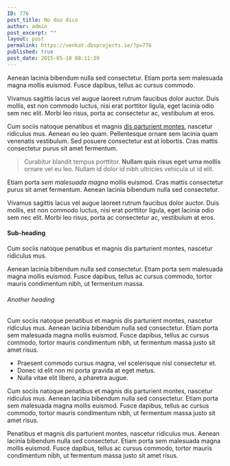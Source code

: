 ```yaml
---
ID: 776
post_title: No duo dico
author: admin
post_excerpt: ""
layout: post
permalink: https://venkat.dbsprojects.ie/?p=776
published: true
post_date: 2015-05-10 08:11:39
---
```

<p class="lead">Aenean lacinia bibendum nulla sed consectetur. Etiam porta sem malesuada magna mollis euismod. Fusce dapibus, tellus ac cursus commodo.</p>
<!--more-->
<p class="no-rep">Vivamus sagittis lacus vel augue laoreet rutrum faucibus dolor auctor. Duis mollis, est non commodo luctus, nisi erat porttitor ligula, eget lacinia odio sem nec elit. Morbi leo risus, porta ac consectetur ac, vestibulum at eros.</p>
<p class="no-rep">Cum sociis natoque penatibus et magnis <a href="#">dis parturient montes</a>, nascetur ridiculus mus. Aenean eu leo quam. Pellentesque ornare sem lacinia quam venenatis vestibulum. Sed posuere consectetur est at lobortis. Cras mattis consectetur purus sit amet fermentum.</p>

<blockquote>
<p class="no-rep">Curabitur blandit tempus porttitor. <strong>Nullam quis risus eget urna mollis</strong> ornare vel eu leo. Nullam id dolor id nibh ultricies vehicula ut id elit.</p>
</blockquote>
<p class="no-rep">Etiam porta <em>sem malesuada magna</em> mollis euismod. Cras mattis consectetur purus sit amet fermentum. Aenean lacinia bibendum nulla sed consectetur.</p>
<p class="no-rep">Vivamus sagittis lacus vel augue laoreet rutrum faucibus dolor auctor. Duis mollis, est non commodo luctus, nisi erat porttitor ligula, eget lacinia odio sem nec elit. Morbi leo risus, porta ac consectetur ac, vestibulum at eros.</p>

<h4>Sub-heading</h4>
<p class="no-rep">Cum sociis natoque penatibus et magnis dis parturient montes, nascetur ridiculus mus.</p>
<p class="no-rep">Aenean lacinia bibendum nulla sed consectetur. Etiam porta sem malesuada magna mollis euismod. Fusce dapibus, tellus ac cursus commodo, tortor mauris condimentum nibh, ut fermentum massa.</p>

<h6>Another heading</h6>
<p class="no-rep">Cum sociis natoque penatibus et magnis dis parturient montes, nascetur ridiculus mus. Aenean lacinia bibendum nulla sed consectetur. Etiam porta sem malesuada magna mollis euismod. Fusce dapibus, tellus ac cursus commodo, tortor mauris condimentum nibh, ut fermentum massa justo sit amet risus.</p>

<ul>
 	<li>Praesent commodo cursus magna, vel scelerisque nisl consectetur et.</li>
 	<li>Donec id elit non mi porta gravida at eget metus.</li>
 	<li>Nulla vitae elit libero, a pharetra augue.</li>
</ul>
<p class="no-rep">Cum sociis natoque penatibus et magnis dis parturient montes, nascetur ridiculus mus. Aenean lacinia bibendum nulla sed consectetur. Etiam porta sem malesuada magna mollis euismod. Fusce dapibus, tellus ac cursus commodo, tortor mauris condimentum nibh, ut fermentum massa justo sit amet risus.</p>
<p class="no-rep">Penatibus et magnis dis parturient montes, nascetur ridiculus mus. Aenean lacinia bibendum nulla sed consectetur. Etiam porta sem malesuada magna mollis euismod. Fusce dapibus, tellus ac cursus commodo, tortor mauris condimentum nibh, ut fermentum massa justo sit amet risus.</p>